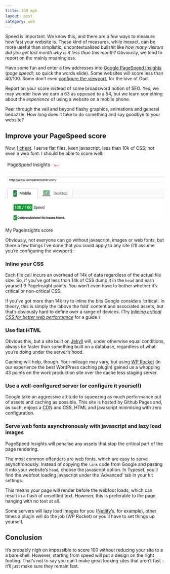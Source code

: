 ```yaml
---
title: 100 mph
layout: post
category: web
---
```


Speed is important. We know this, and there are a few ways to measure how fast your website is. These kind of measures, while inexact, can be more useful than simplistic, uncontextualised bullshit like _how many visitors did you get last month why is it less than this month?_ Obviously, we tend to report on the mainly meaningless.

Have some fun and enter a few addresses into [Google PageSpeed Insights](https://developers.google.com/speed/pagespeed/insights/) (<i>page speed</i>!; so quick the words elide). Some websites will score less than 40/100. Some don’t even [configure the viewport](https://developers.google.com/speed/docs/insights/ConfigureViewport), for the love of God.

Report on your score instead of some broadsword notion of SEO. Yes, we may wonder how we earn a 63 as opposed to a 54, but we learn something about the _experience_ of using a website on a mobile phone.

Peer through the veil and beyond flashy graphics, animations and general bedazzle. How long does it take to do something and say goodbye to your website?

## Improve your PageSpeed score

Now, [I cheat](https://developers.google.com/speed/pagespeed/insights/?url=http%3A%2F%2Fwww.leonpaternoster.com%2F). I serve flat files, keen javascript, less than 10k of CSS; not even a web font. I should be able to score well:

<img src="/images/100.jpg" alt="PageInsights screenshot">

<p class="figcaption">My PageInsights score</p>

Obviously, not everyone can go without javascript, images or web fonts, but there a few things I’ve done that you could apply to any site (I’ll assume you’re configuring the viewport):

### Inline your CSS

Each file call incurs an overhead of 14k of data regardless of the actual file size. So, if you’ve got less than 14k of CSS dump it in the `head` and earn yourself 9 PageInsight points. You won’t even have to bother whether it’s critical or non-critical CSS.

If you’ve got more than 14k try to inline the bits Google considers ‘critical’. In theory, this is simply the ‘above the fold’ content and associated assets, but that’s obviously hard to define over a range of devices. (Try <cite>[Inlining critical CSS for better web performance](https://gomakethings.com/inlining-critical-css-for-better-web-performance/)</cite> for a guide.)

### Use flat HTML

Obvious this, but a site built on [Jekyll](https://jekyllrb.com) will, under otherwise equal conditions, always be faster than something built on a database, regardless of what you’re doing under the server’s hood.

Caching will help, though. Your mileage may vary, but using [WP Rocket](http://wp-rocket.me/) (in our experience the best WordPress caching plugin) gained us a whopping 43 points on the work production site over the cache less staging server.

### Use a well-configured server (or configure it yourself)

Google take an aggressive attitude to squeezing as much performance out of assets and caching as possible. This site is hosted by Github Pages and, as such, enjoys a <abbr title="Content Delivery Network">CDN</abbr> and CSS, HTML and javascript minimising with zero configuration.

### Serve web fonts asynchronously with javascript and lazy load images

PageSpeed Insights will penalise any assets that stop the critical part of the page rendering.

The most common offenders are web fonts, which are easy to serve asynchronously. Instead of copying the `link` code from Google and pasting it into your website’s `head`, choose the javascript option. In Typeset, you’ll find the webfoot loading javascript under the ‘Advanced’ tab in your kit settings.

This means your page will render before the webfoot loads, which can result in a flash of unsettled text. However, this is preferable to the page hanging with no text at all.

Some servers will lazy load images for you ([Netlify](https://netlify.com)’s, for example), other times a plugin will do the job (WP Rocket) or you’ll have to set things up yourself.

## Conclusion

It’s probably nigh on impossible to score 100 without reducing your site to a a bare shell. However, starting from speed will put a design on the right footing. That’s not to say you can’t make great looking sites that aren’t fast - it’ll just make sure they remain fast.
